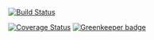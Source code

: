 [![Build Status](https://travis-ci.org/yurikrupnik/generator-node-puzzle.svg?branch=master)](https://travis-ci.org/yurikrupnik/generator-node-puzzle)

[![Coverage Status](https://coveralls.io/repos/github/yurikrupnik/generator-node-project/badge.svg?branch=master)](https://coveralls.io/github/yurikrupnik/generator-node-project?branch=master) [![Greenkeeper badge](https://badges.greenkeeper.io/yurikrupnik/generator-node-puzzle.svg)](https://greenkeeper.io/)
